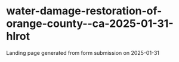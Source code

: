 # water-damage-restoration-of-orange-county--ca-2025-01-31-hlrot
Landing page generated from form submission on 2025-01-31
